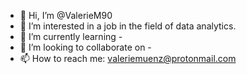 - 👋 Hi, I’m @ValerieM90
- 👀 I’m interested in a job in the field of data analytics.
- 🌱 I’m currently learning -
- 💞️ I’m looking to collaborate on -
- 📫 How to reach me: valeriemuenz@protonmail.com

<!---
ValerieM90/ValerieM90 is a ✨ special ✨ repository because its `README.md` (this file) appears on your GitHub profile.
You can click the Preview link to take a look at your changes.
--->
